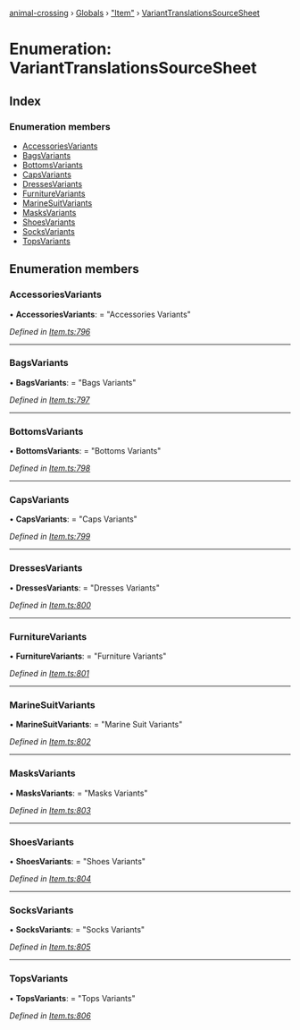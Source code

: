 [animal-crossing](../README.md) › [Globals](../globals.md) › ["Item"](../modules/_item_.md) › [VariantTranslationsSourceSheet](_item_.varianttranslationssourcesheet.md)

# Enumeration: VariantTranslationsSourceSheet

## Index

### Enumeration members

* [AccessoriesVariants](_item_.varianttranslationssourcesheet.md#accessoriesvariants)
* [BagsVariants](_item_.varianttranslationssourcesheet.md#bagsvariants)
* [BottomsVariants](_item_.varianttranslationssourcesheet.md#bottomsvariants)
* [CapsVariants](_item_.varianttranslationssourcesheet.md#capsvariants)
* [DressesVariants](_item_.varianttranslationssourcesheet.md#dressesvariants)
* [FurnitureVariants](_item_.varianttranslationssourcesheet.md#furniturevariants)
* [MarineSuitVariants](_item_.varianttranslationssourcesheet.md#marinesuitvariants)
* [MasksVariants](_item_.varianttranslationssourcesheet.md#masksvariants)
* [ShoesVariants](_item_.varianttranslationssourcesheet.md#shoesvariants)
* [SocksVariants](_item_.varianttranslationssourcesheet.md#socksvariants)
* [TopsVariants](_item_.varianttranslationssourcesheet.md#topsvariants)

## Enumeration members

###  AccessoriesVariants

• **AccessoriesVariants**: = "Accessories Variants"

*Defined in [Item.ts:796](https://github.com/Norviah/animal-crossing/blob/e2f78c4/module/types/Item.ts#L796)*

___

###  BagsVariants

• **BagsVariants**: = "Bags Variants"

*Defined in [Item.ts:797](https://github.com/Norviah/animal-crossing/blob/e2f78c4/module/types/Item.ts#L797)*

___

###  BottomsVariants

• **BottomsVariants**: = "Bottoms Variants"

*Defined in [Item.ts:798](https://github.com/Norviah/animal-crossing/blob/e2f78c4/module/types/Item.ts#L798)*

___

###  CapsVariants

• **CapsVariants**: = "Caps Variants"

*Defined in [Item.ts:799](https://github.com/Norviah/animal-crossing/blob/e2f78c4/module/types/Item.ts#L799)*

___

###  DressesVariants

• **DressesVariants**: = "Dresses Variants"

*Defined in [Item.ts:800](https://github.com/Norviah/animal-crossing/blob/e2f78c4/module/types/Item.ts#L800)*

___

###  FurnitureVariants

• **FurnitureVariants**: = "Furniture Variants"

*Defined in [Item.ts:801](https://github.com/Norviah/animal-crossing/blob/e2f78c4/module/types/Item.ts#L801)*

___

###  MarineSuitVariants

• **MarineSuitVariants**: = "Marine Suit Variants"

*Defined in [Item.ts:802](https://github.com/Norviah/animal-crossing/blob/e2f78c4/module/types/Item.ts#L802)*

___

###  MasksVariants

• **MasksVariants**: = "Masks Variants"

*Defined in [Item.ts:803](https://github.com/Norviah/animal-crossing/blob/e2f78c4/module/types/Item.ts#L803)*

___

###  ShoesVariants

• **ShoesVariants**: = "Shoes Variants"

*Defined in [Item.ts:804](https://github.com/Norviah/animal-crossing/blob/e2f78c4/module/types/Item.ts#L804)*

___

###  SocksVariants

• **SocksVariants**: = "Socks Variants"

*Defined in [Item.ts:805](https://github.com/Norviah/animal-crossing/blob/e2f78c4/module/types/Item.ts#L805)*

___

###  TopsVariants

• **TopsVariants**: = "Tops Variants"

*Defined in [Item.ts:806](https://github.com/Norviah/animal-crossing/blob/e2f78c4/module/types/Item.ts#L806)*
